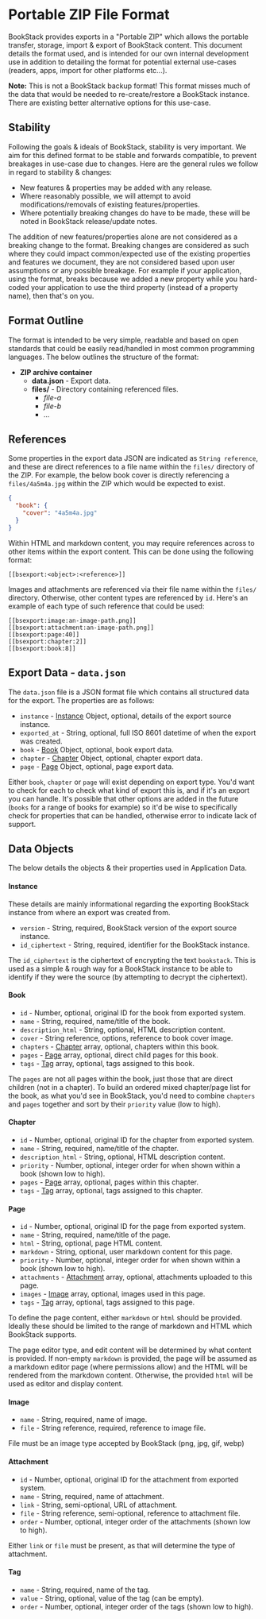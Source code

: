 # Portable ZIP File Format

BookStack provides exports in a "Portable ZIP" which allows the portable transfer, storage, import & export of BookStack content.
This document details the format used, and is intended for our own internal development use in addition to detailing the format for potential external use-cases (readers, apps, import for other platforms etc...).

**Note:** This is not a BookStack backup format! This format misses much of the data that would be needed to re-create/restore a BookStack instance. There are existing better alternative options for this use-case.

## Stability

Following the goals & ideals of BookStack, stability is very important. We aim for this defined format to be stable and forwards compatible, to prevent breakages in use-case due to changes. Here are the general rules we follow in regard to stability & changes:

- New features & properties may be added with any release.
- Where reasonably possible, we will attempt to avoid modifications/removals of existing features/properties.
- Where potentially breaking changes do have to be made, these will be noted in BookStack release/update notes.

The addition of new features/properties alone are not considered as a breaking change to the format. Breaking changes are considered as such where they could impact common/expected use of the existing properties and features we document, they are not considered based upon user assumptions or any possible breakage. For example if your application, using the format, breaks because we added a new property while you hard-coded your application to use the third property (instead of a property name), then that's on you.

## Format Outline

The format is intended to be very simple, readable and based on open standards that could be easily read/handled in most common programming languages.
The below outlines the structure of the format:

- **ZIP archive container**
   - **data.json** - Export data.
   - **files/** - Directory containing referenced files.
     - *file-a*
     - *file-b*
     - *...*

## References

Some properties in the export data JSON are indicated as `String reference`, and these are direct references to a file name within the `files/` directory of the ZIP. For example, the below book cover is directly referencing a `files/4a5m4a.jpg` within the ZIP which would be expected to exist.

```json
{
  "book": {
    "cover": "4a5m4a.jpg"
  }
}
```

Within HTML and markdown content, you may require references across to other items within the export content.
This can be done using the following format:

```
[[bsexport:<object>:<reference>]]
```

Images and attachments are referenced via their file name within the `files/` directory.
Otherwise, other content types are referenced by `id`.
Here's an example of each type of such reference that could be used:

```
[[bsexport:image:an-image-path.png]]
[[bsexport:attachment:an-image-path.png]]
[[bsexport:page:40]]
[[bsexport:chapter:2]]
[[bsexport:book:8]]
```

## Export Data - `data.json`

The `data.json` file is a JSON format file which contains all structured data for the export. The properties are as follows:

- `instance` - [Instance](#instance) Object, optional, details of the export source instance.
- `exported_at` - String, optional, full ISO 8601 datetime of when the export was created.
- `book` - [Book](#book) Object, optional, book export data.
- `chapter` - [Chapter](#chapter) Object, optional, chapter export data.
- `page` - [Page](#page) Object, optional, page export data.

Either `book`, `chapter` or `page` will exist depending on export type. You'd want to check for each to check what kind of export this is, and if it's an export you can handle. It's possible that other options are added in the future (`books` for a range of books for example) so it'd be wise to specifically check for properties that can be handled, otherwise error to indicate lack of support.

## Data Objects

The below details the objects & their properties used in Application Data.

#### Instance

These details are mainly informational regarding the exporting BookStack instance from where an export was created from.

- `version` - String, required, BookStack version of the export source instance.
- `id_ciphertext` - String, required, identifier for the BookStack instance.

The `id_ciphertext` is the ciphertext of encrypting the text `bookstack`. This is used as a simple & rough way for a BookStack instance to be able to identify if they were the source (by attempting to decrypt the ciphertext).

#### Book

- `id` - Number, optional, original ID for the book from exported system.
- `name` - String, required, name/title of the book.
- `description_html` - String, optional, HTML description content.
- `cover` - String reference, options, reference to book cover image.
- `chapters` - [Chapter](#chapter) array, optional, chapters within this book.
- `pages` - [Page](#page) array, optional, direct child pages for this book.
- `tags` - [Tag](#tag) array, optional, tags assigned to this book.

The `pages` are not all pages within the book, just those that are direct children (not in a chapter). To build an ordered mixed chapter/page list for the book, as what you'd see in BookStack, you'd need to combine `chapters` and `pages` together and sort by their `priority` value (low to high).

#### Chapter

- `id` - Number, optional, original ID for the chapter from exported system.
- `name` - String, required, name/title of the chapter.
- `description_html` - String, optional, HTML description content.
- `priority` - Number, optional, integer order for when shown within a book (shown low to high).
- `pages` - [Page](#page) array, optional, pages within this chapter.
- `tags` - [Tag](#tag) array, optional, tags assigned to this chapter.

#### Page

- `id` - Number, optional, original ID for the page from exported system.
- `name` - String, required, name/title of the page.
- `html` - String, optional, page HTML content.
- `markdown` - String, optional, user markdown content for this page.
- `priority` - Number, optional, integer order for when shown within a book (shown low to high).
- `attachments` - [Attachment](#attachment) array, optional, attachments uploaded to this page.
- `images` - [Image](#image) array, optional, images used in this page.
- `tags` - [Tag](#tag) array, optional, tags assigned to this page.

To define the page content, either `markdown` or `html` should be provided. Ideally these should be limited to the range of markdown and HTML which BookStack supports.

The page editor type, and edit content will be determined by what content is provided. If non-empty `markdown` is provided, the page will be assumed as a markdown editor page (where permissions allow) and the HTML will be rendered from the markdown content. Otherwise, the provided `html` will be used as editor and display content.

#### Image

- `name` - String, required, name of image.
- `file` - String reference, required, reference to image file.

File must be an image type accepted by BookStack (png, jpg, gif, webp)

#### Attachment

- `id` - Number, optional, original ID for the attachment from exported system.
- `name` - String, required, name of attachment.
- `link` - String, semi-optional, URL of attachment.
- `file` - String reference, semi-optional, reference to attachment file.
- `order` - Number, optional, integer order of the attachments (shown low to high).

Either `link` or `file` must be present, as that will determine the type of attachment. 

#### Tag

- `name` - String, required, name of the tag.
- `value` - String, optional, value of the tag (can be empty).
- `order` - Number, optional, integer order of the tags (shown low to high).